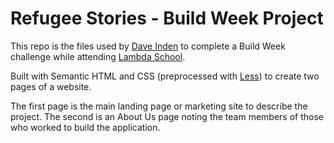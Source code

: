 # Refugee Stories - Build Week Project

This repo is the files used by [Dave Inden](https://www.daveinden.com) to complete a Build Week challenge while attending [Lambda School](https://lambdaschool.com).

Built with Semantic HTML and CSS (preprocessed with [Less](http://lesscss.org)) to create two pages of a website.

The first page is the main landing page or marketing site to describe the project. The second is an About Us page noting the team members of those who worked to build the application.